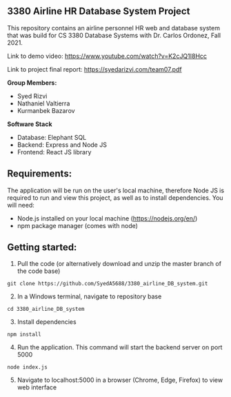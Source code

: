 ## 3380 Airline HR Database System Project
This repository contains an airline personnel HR web and database system that was build for 
CS 3380 Database Systems with Dr. Carlos Ordonez, Fall 2021.

Link to demo video: https://www.youtube.com/watch?v=K2cJQ1I8Hcc

Link to project final report: https://syedarizvi.com/team07.pdf 

**Group Members:**
* Syed Rizvi
* Nathaniel Valtierra
* Kurmanbek Bazarov

**Software Stack**
* Database: Elephant SQL
* Backend: Express and Node JS
* Frontend: React JS library


## Requirements:
The application will be run on the user's local machine, therefore Node JS is required to run and 
view this project, as well as to install dependencies. You will need:
* Node.js installed on your local machine (https://nodejs.org/en/)
* npm package manager (comes with node)

## Getting started:
1. Pull the code (or alternatively download and unzip the master branch of the code base)
```
git clone https://github.com/SyedA5688/3380_airline_DB_system.git
```

2. In a Windows terminal, navigate to repository base
```
cd 3380_airline_DB_system
```

3. Install dependencies
```
npm install
```

4. Run the application. This command will start the backend server on port 5000
```
node index.js
```

5. Navigate to localhost:5000 in a browser (Chrome, Edge, Firefox) to view web interface

